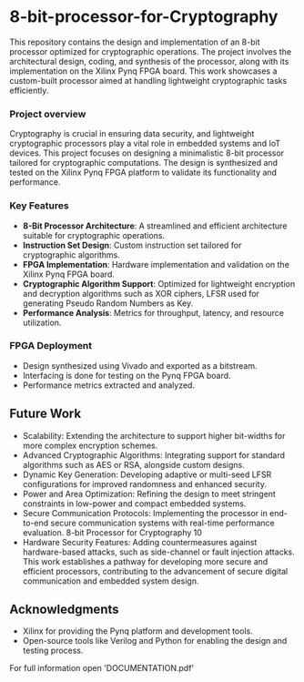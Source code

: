 # 8-bit-processor-for-Cryptography
This repository contains the design and implementation of an 8-bit processor optimized for cryptographic operations. The project involves the architectural design, coding, and synthesis of the processor, along with its implementation on the Xilinx Pynq FPGA board. This work showcases a custom-built processor aimed at handling lightweight cryptographic tasks efficiently.
### Project overview
Cryptography is crucial in ensuring data security, and lightweight cryptographic processors play a vital role in embedded systems and IoT devices. This project focuses on designing a minimalistic 8-bit processor tailored for cryptographic computations. The design is synthesized and tested on the Xilinx Pynq FPGA platform to validate its functionality and performance.
### Key Features
- **8-Bit Processor Architecture**: A streamlined and efficient architecture suitable for cryptographic operations.
- **Instruction Set Design**: Custom instruction set tailored for cryptographic algorithms.
- **FPGA Implementation**: Hardware implementation and validation on the Xilinx Pynq FPGA board.
- **Cryptographic Algorithm Support**: Optimized for lightweight encryption and decryption algorithms such as XOR ciphers, LFSR used for generating Pseudo Random Numbers as Key.
- **Performance Analysis**: Metrics for throughput, latency, and resource utilization.
### FPGA Deployment
- Design synthesized using Vivado and exported as a bitstream.
- Interfacing is done for testing on the Pynq FPGA board.
- Performance metrics extracted and analyzed.
## Future Work
-  Scalability: Extending the architecture to support higher bit-widths for more complex encryption schemes.
-  Advanced Cryptographic Algorithms: Integrating support for standard algorithms
such as AES or RSA, alongside custom designs.
-  Dynamic Key Generation: Developing adaptive or multi-seed LFSR configurations
for improved randomness and enhanced security.
-  Power and Area Optimization: Refining the design to meet stringent constraints in
low-power and compact embedded systems.
-  Secure Communication Protocols: Implementing the processor in end-to-end secure
communication systems with real-time performance evaluation.
8-bit Processor for Cryptography 10
-  Hardware Security Features: Adding countermeasures against hardware-based attacks, such as side-channel or fault injection attacks.
This work establishes a pathway for developing more secure and efficient processors,
contributing to the advancement of secure digital communication and embedded system
design.
## Acknowledgments

- Xilinx for providing the Pynq platform and development tools.
- Open-source tools like Verilog and Python for enabling the design and testing process.

For full information open 'DOCUMENTATION.pdf'



